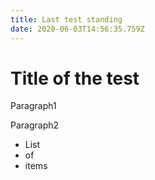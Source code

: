 ```yaml
---
title: Last test standing
date: 2020-06-03T14:56:35.759Z
---
```


# Title of the test

Paragraph1

Paragraph2

- List
- of
- items
